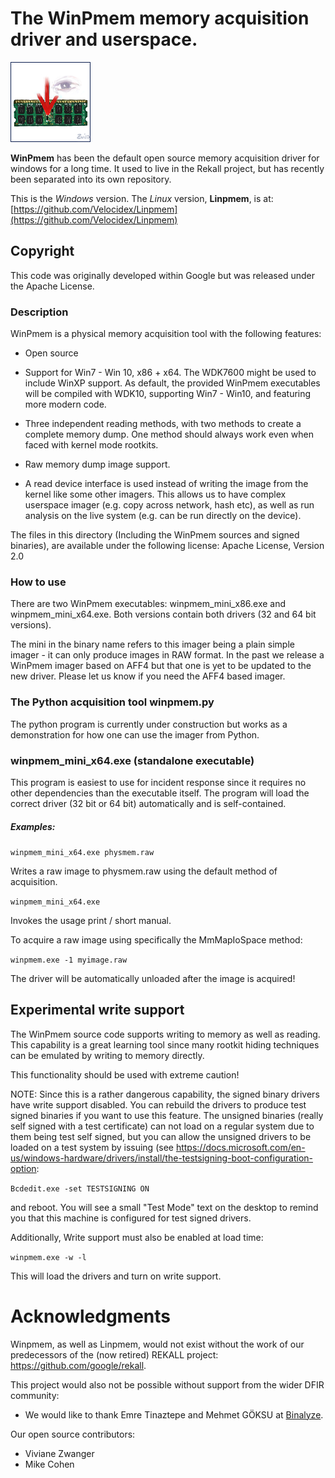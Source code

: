 # The WinPmem memory acquisition driver and userspace.

![alt text](site/figures/128x128/winpmem_with_eye.png "WinPmem -- a physical memory acquisition tool")

**WinPmem** has been the default open source memory acquisition driver for
windows for a long time. It used to live in the Rekall project, but
has recently been separated into its own repository.

This is the *Windows* version. The *Linux* version, **Linpmem**, is at: [https://github.com/Velocidex/Linpmem](https://github.com/Velocidex/Linpmem)

## Copyright

This code was originally developed within Google but was released
under the Apache License.

### Description

WinPmem is a physical memory acquisition tool with the following features:

- Open source

- Support for Win7 - Win 10, x86 + x64. The WDK7600 might be used to
  include WinXP support.
  As default, the provided WinPmem executables will be compiled with WDK10,
  supporting Win7 - Win10, and featuring more modern code.

- Three independent reading methods, with two methods to create a complete memory dump.
  One method should always work even when faced with kernel mode rootkits.

- Raw memory dump image support.

- A read device interface is used instead of writing the image from the kernel
  like some other imagers. This allows us to have complex userspace imager
  (e.g. copy across network, hash etc), as well as run analysis on the live
  system (e.g. can be run directly on the device).

The files in this directory (Including the WinPmem sources and signed binaries),
are available under the following license: Apache License, Version 2.0

### How to use

There are two WinPmem executables: winpmem_mini_x86.exe and winpmem_mini_x64.exe.
Both versions contain both drivers (32 and 64 bit versions).

The mini in the binary name refers to this imager being a plain simple
imager - it can only produce images in RAW format. In the past we
release a WinPmem imager based on AFF4 but that one is yet to be updated to the new driver. Please let us know if you need the AFF4 based imager.

### The Python acquisition tool winpmem.py

The python program is currently under construction but works as a demonstration for how one can use the imager from Python.

### winpmem_mini_x64.exe (standalone executable)

This program is easiest to use for incident response since it requires no other
dependencies than the executable itself. The program will load the correct
driver (32 bit or 64 bit) automatically and is self-contained.

##### Examples:

`winpmem_mini_x64.exe physmem.raw`

Writes a raw image to physmem.raw using the default method of acquisition.

`winpmem_mini_x64.exe`

Invokes the usage print / short manual.

To acquire a raw image using specifically the MmMapIoSpace method:

`winpmem.exe -1 myimage.raw`

The driver will be automatically unloaded after the image is acquired!

Experimental write support
--------------------------

The WinPmem source code supports writing to memory as well as reading.
This capability is a great learning tool since many rootkit hiding
techniques can be emulated by writing to memory directly.

This functionality should be used with extreme caution!

NOTE: Since this is a rather dangerous capability, the signed binary
drivers have write support disabled. You can rebuild the drivers to
produce test signed binaries if you want to use this feature. The
unsigned binaries (really self signed with a test certificate) can not
load on a regular system due to them being test self signed, but you can
allow the unsigned drivers to be loaded on a test system by issuing
(see
https://docs.microsoft.com/en-us/windows-hardware/drivers/install/the-testsigning-boot-configuration-option:

`Bcdedit.exe -set TESTSIGNING ON`

and reboot. You will see a small "Test Mode" text on the desktop to remind you
that this machine is configured for test signed drivers.

Additionally, Write support must also be enabled at load time:

`winpmem.exe -w -l`

This will load the drivers and turn on write support.

# Acknowledgments

Winpmem, as well as Linpmem, would not exist without the work of our predecessors of the (now retired) REKALL project: https://github.com/google/rekall.

This project would also not be possible without support from the wider
DFIR community:

* We would like to thank Emre Tinaztepe and Mehmet GÖKSU at
[Binalyze](https://binalyze.com/).

Our open source contributors:

* Viviane Zwanger
* Mike Cohen
